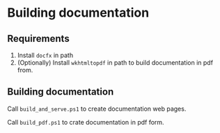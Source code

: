 # Building documentation
## Requirements
1. Install `docfx` in path
2. (Optionally) Install `wkhtmltopdf` in path to build documentation in pdf from.
## Building documentation

Call `build_and_serve.ps1` to create documentation web pages.

Call `build_pdf.ps1` to crate documentation in pdf form.
